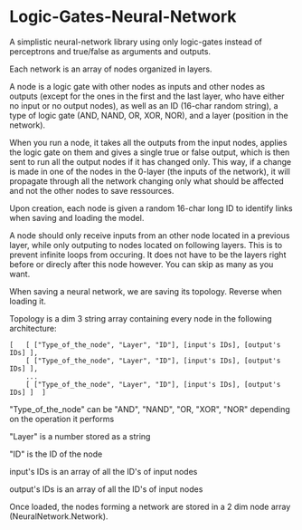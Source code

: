 # Logic-Gates-Neural-Network
A simplistic neural-network library using only logic-gates instead of perceptrons and true/false as arguments and outputs.

Each network is an array of nodes organized in layers.

A node is a logic gate with other nodes as inputs and other nodes as outputs (except for the ones in the first and the last layer,
who have either no input or no output nodes), as well as an ID (16-char random string), a type of logic gate (AND, NAND, OR, XOR, NOR),
and a layer (position in the network).

When you run a node, it takes all the outputs from the input nodes, applies the logic gate on them and gives a single
true or false output, which is then sent to run all the output nodes if it has changed only.
This way, if a change is made in one of the nodes in the 0-layer (the inputs of the network), it will
propagate through all the network changing only what should be affected and not the other nodes to save ressources.

Upon creation, each node is given a random 16-char long ID to identify links when saving and loading the model.

A node should only receive inputs from an other node located in a previous layer, while only outputing to nodes
located on following layers. This is to prevent infinite loops from occuring. It does not have to be the layers right
before or direcly after this node however. You can skip as many as you want.


When saving a neural network, we are saving its topology. Reverse when loading it.

Topology is a dim 3 string array containing every node in the following architecture:

	[	[ ["Type_of_the_node", "Layer", "ID"], [input's IDs], [output's IDs] ],
		[ ["Type_of_the_node", "Layer", "ID"], [input's IDs], [output's IDs] ],
		...
		[ ["Type_of_the_node", "Layer", "ID"], [input's IDs], [output's IDs] ]	]

"Type_of_the_node" can be "AND", "NAND", "OR, "XOR", "NOR" depending on the operation it performs

"Layer" is a number stored as a string

"ID" is the ID of the node

input's IDs is an array of all the ID's of input nodes

output's IDs is an array of all the ID's of input nodes


Once loaded, the nodes forming a network are stored in a 2 dim node array (NeuralNetwork.Network).
